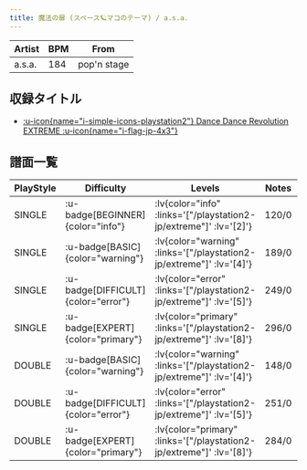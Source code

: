 ```yaml
---
title: 魔法の扉 (スペース🪐マコのテーマ) / a.s.a.
---
```


|Artist|BPM|From|
|------|---|----|
|a.s.a.|184|pop'n stage|

## 収録タイトル

- [ :u-icon{name="i-simple-icons-playstation2"} Dance Dance Revolution EXTREME :u-icon{name="i-flag-jp-4x3"} ](/playstation2-jp/extreme)

## 譜面一覧

|PlayStyle|Difficulty|Levels|Notes|Movie|
|---------|----------|------|-----|-----|
|SINGLE| :u-badge[BEGINNER]{color="info"} | :lv{color="info" :links='["/playstation2-jp/extreme"]' :lv='[2]'} |120/0||
|SINGLE| :u-badge[BASIC]{color="warning"} | :lv{color="warning" :links='["/playstation2-jp/extreme"]' :lv='[4]'} |189/0||
|SINGLE| :u-badge[DIFFICULT]{color="error"} | :lv{color="error" :links='["/playstation2-jp/extreme"]' :lv='[5]'} |249/0||
|SINGLE| :u-badge[EXPERT]{color="primary"} | :lv{color="primary" :links='["/playstation2-jp/extreme"]' :lv='[8]'} |296/0||
|DOUBLE| :u-badge[BASIC]{color="warning"} | :lv{color="warning" :links='["/playstation2-jp/extreme"]' :lv='[4]'} |148/0||
|DOUBLE| :u-badge[DIFFICULT]{color="error"} | :lv{color="error" :links='["/playstation2-jp/extreme"]' :lv='[5]'} |251/0||
|DOUBLE| :u-badge[EXPERT]{color="primary"} | :lv{color="primary" :links='["/playstation2-jp/extreme"]' :lv='[8]'} |284/0||
